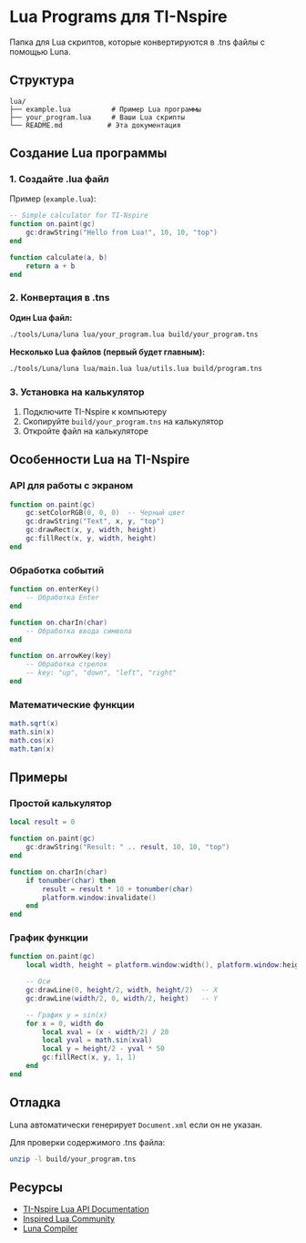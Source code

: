 # Lua Programs для TI-Nspire

Папка для Lua скриптов, которые конвертируются в .tns файлы с помощью Luna.

## Структура

```
lua/
├── example.lua          # Пример Lua программы
├── your_program.lua     # Ваши Lua скрипты
└── README.md           # Эта документация
```

## Создание Lua программы

### 1. Создайте .lua файл

Пример (`example.lua`):
```lua
-- Simple calculator for TI-Nspire
function on.paint(gc)
    gc:drawString("Hello from Lua!", 10, 10, "top")
end

function calculate(a, b)
    return a + b
end
```

### 2. Конвертация в .tns

**Один Lua файл:**
```bash
./tools/Luna/luna lua/your_program.lua build/your_program.tns
```

**Несколько Lua файлов (первый будет главным):**
```bash
./tools/Luna/luna lua/main.lua lua/utils.lua build/program.tns
```

### 3. Установка на калькулятор

1. Подключите TI-Nspire к компьютеру
2. Скопируйте `build/your_program.tns` на калькулятор
3. Откройте файл на калькуляторе

## Особенности Lua на TI-Nspire

### API для работы с экраном
```lua
function on.paint(gc)
    gc:setColorRGB(0, 0, 0)  -- Черный цвет
    gc:drawString("Text", x, y, "top")
    gc:drawRect(x, y, width, height)
    gc:fillRect(x, y, width, height)
end
```

### Обработка событий
```lua
function on.enterKey()
    -- Обработка Enter
end

function on.charIn(char)
    -- Обработка ввода символа
end

function on.arrowKey(key)
    -- Обработка стрелок
    -- key: "up", "down", "left", "right"
end
```

### Математические функции
```lua
math.sqrt(x)
math.sin(x)
math.cos(x)
math.tan(x)
```

## Примеры

### Простой калькулятор
```lua
local result = 0

function on.paint(gc)
    gc:drawString("Result: " .. result, 10, 10, "top")
end

function on.charIn(char)
    if tonumber(char) then
        result = result * 10 + tonumber(char)
        platform.window:invalidate()
    end
end
```

### График функции
```lua
function on.paint(gc)
    local width, height = platform.window:width(), platform.window:height()

    -- Оси
    gc:drawLine(0, height/2, width, height/2)  -- X
    gc:drawLine(width/2, 0, width/2, height)   -- Y

    -- График y = sin(x)
    for x = 0, width do
        local xval = (x - width/2) / 20
        local yval = math.sin(xval)
        local y = height/2 - yval * 50
        gc:fillRect(x, y, 1, 1)
    end
end
```

## Отладка

Luna автоматически генерирует `Document.xml` если он не указан.

Для проверки содержимого .tns файла:
```bash
unzip -l build/your_program.tns
```

## Ресурсы

- [TI-Nspire Lua API Documentation](https://education.ti.com/en/product-resources/nspire-lua)
- [Inspired Lua Community](https://www.inspired-lua.org/)
- [Luna Compiler](https://github.com/ndless-nspire/Luna)

